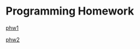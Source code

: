 # Programming Homework
[phw1](https://github.com/yuchitoto/CSCI3320-phw1)

[phw2](https://github.com/yuchitoto/CSCI3320-phw2)
